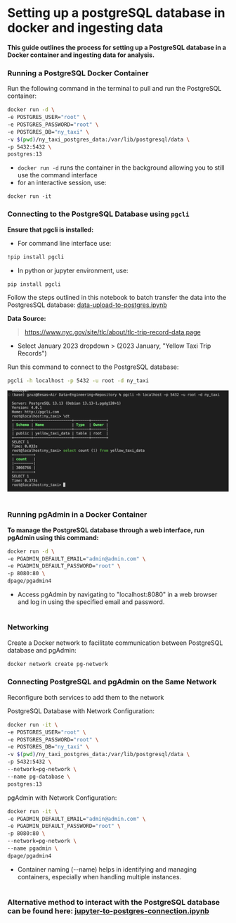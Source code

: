 # Setting up a postgreSQL database in docker and ingesting data

**This guide outlines the process for setting up a PostgreSQL database in a Docker container and ingesting data for analysis.**

### Running a PostgreSQL Docker Container

Run the following command in the terminal to pull and run the PostgreSQL container:
```bash
docker run -d \
-e POSTGRES_USER="root" \
-e POSTGRES_PASSWORD="root" \
-e POSTGRES_DB="ny_taxi" \
-v $(pwd)/ny_taxi_postgres_data:/var/lib/postgresql/data \
-p 5432:5432 \
postgres:13
```
- `docker run -d` runs the container in the background allowing you to still use the command interface
- for an interactive session, use: 
```
docker run -it
```

### Connecting to the PostgreSQL Database using `pgcli`

**Ensure that pgcli is installed:**
- For command line interface use:
```bash
!pip install pgcli
```
- In python or jupyter environment, use:
```bash
pip install pgcli
```
Follow the steps outlined in this notebook to batch transfer the data into the PostgresSQL database:
[data-upload-to-postgres.ipynb](data-upload-to-postgres.ipynb)

**Data Source:**
> https://www.nyc.gov/site/tlc/about/tlc-trip-record-data.page

- Select January 2023 dropdown > (2023 January, "Yellow Taxi Trip Records")

Run this command to connect to the PostgreSQL database:
```bash
pgcli -h localhost -p 5432 -u root -d ny_taxi 
```
![Image](data/images/terminal.png)

#
### Running pgAdmin in a Docker Container
**To manage the PostgreSQL database through a web interface, run pgAdmin using this command:**
```bash
docker run -d \
-e PGADMIN_DEFAULT_EMAIL="admin@admin.com" \
-e PGADMIN_DEFAULT_PASSWORD="root" \
-p 8080:80 \
dpage/pgadmin4
```
- Access pgAdmin by navigating to "localhost:8080" in a web browser and log in using the specified email and password.
#

### Networking
Create a Docker network to facilitate communication between PostgreSQL database and pgAdmin:
```bash
docker network create pg-network
```

### Connecting PostgreSQL and pgAdmin on the Same Network

Reconfigure both services to add them to the network

PostgreSQL Database with Network Configuration:
```bash
docker run -it \
-e POSTGRES_USER="root" \
-e POSTGRES_PASSWORD="root" \
-e POSTGRES_DB="ny_taxi" \
-v $(pwd)/ny_taxi_postgres_data:/var/lib/postgresql/data \
-p 5432:5432 \
--network=pg-network \
--name pg-database \
postgres:13
```

pgAdmin with Network Configuration:
```bash
docker run -it \
-e PGADMIN_DEFAULT_EMAIL="admin@admin.com" \
-e PGADMIN_DEFAULT_PASSWORD="root" \
-p 8080:80 \
--network=pg-network \
--name pgadmin \
dpage/pgadmin4
```
- Container naming (--name) helps in identifying and managing containers, especially when handling multiple instances.
#

### Alternative method to interact with the PostgreSQL database can be found here: [jupyter-to-postgres-connection.ipynb](jupyter-to-postgres-connection.ipynb)